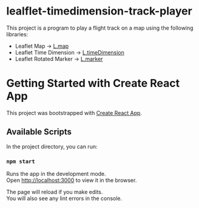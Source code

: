 # lealflet-timedimension-track-player

This project is a program to play a flight track on a map using the following libraries:

* Leaflet Map → [L.map](https://www.npmjs.com/package/leaflet)
* Leaflet Time Dimension → [L.timeDimension](https://www.npmjs.com/package/leaflet-timedimension)
* Leaflet Rotated Marker → [L.marker](https://www.npmjs.com/package/leaflet-rotatedmarker)

# Getting Started with Create React App

This project was bootstrapped with [Create React App](https://github.com/facebook/create-react-app).

## Available Scripts

In the project directory, you can run:

### `npm start`

Runs the app in the development mode.\
Open [http://localhost:3000](http://localhost:3000) to view it in the browser.

The page will reload if you make edits.\
You will also see any lint errors in the console.
